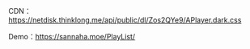 CDN：https://netdisk.thinklong.me/api/public/dl/Zos2QYe9/APlayer.dark.css

Demo：https://sannaha.moe/PlayList/